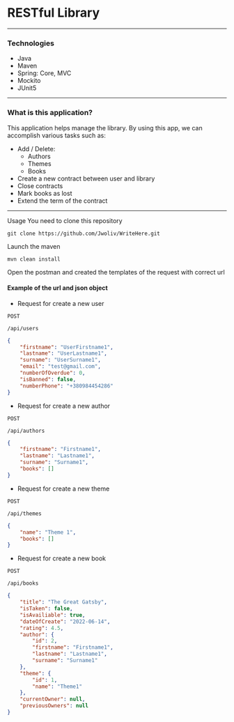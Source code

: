# RESTful Library

----

### Technologies
* Java
* Maven
* Spring: Core, MVC
* Mockito
* JUnit5

---
### What is this application?

This application helps manage the library. By using this app, we can accomplish various tasks such as:

* Add / Delete:
  * Authors
  * Themes 
  * Books
* Create a new contract between user and library
* Close contracts
* Mark books as lost
* Extend the term of the contract
---
Usage
You need to clone this repository
```
git clone https://github.com/Jwoliv/WriteHere.git
```
Launch the maven
```
mvn clean install
```
Open the postman and created the templates of the request with correct url
#### Example of the url and json object
* Request for create a new user

```POST```
```
/api/users
```
```json
{
    "firstname": "UserFirstname1",
    "lastname": "UserLastname1",
    "surname": "UserSurname1",
    "email": "test@gmail.com",
    "numberOfOverdue": 0,
    "isBanned": false,
    "numberPhone": "+380984454286"
}
```
* Request for create a new author

```POST```
```
/api/authors
```
```json
{
    "firstname": "Firstname1",
    "lastname": "Lastname1",
    "surname": "Surname1",
    "books": []
}
```
* Request for create a new theme

```POST```
```
/api/themes
```
```json
{
    "name": "Theme 1",
    "books": []
}
```
* Request for create a new book

```POST```
```
/api/books
```
```json
{
    "title": "The Great Gatsby",
    "isTaken": false,
    "isAvailiable": true,
    "dateOfCreate": "2022-06-14",
    "rating": 4.5,
    "author": {
        "id": 2,
        "firstname": "Firstname1",
        "lastname": "Lastname1",
        "surname": "Surname1"
    },
    "theme": {
        "id": 1,
        "name": "Theme1"
    },
    "currentOwner": null,
    "previousOwners": null
}
```